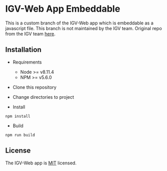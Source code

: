 # IGV-Web App Embeddable

This is a custom branch of the IGV-Web app which is embeddable as a javascript file. This branch is not maintained by the IGV team. Original repo from the IGV team [here](https://github.com/igvteam/igv-webapp).

## Installation

* Requirements
  * Node >= v8.11.4
  * NPM >= v5.6.0

* Clone this repository

* Change directories to project

* Install
````
npm install
````
* Build
````
npm run build
````  


## License
The IGV-Web app is [MIT](/LICENSE) licensed.

